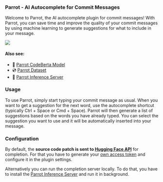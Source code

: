 ### Parrot - AI Autocomplete for Commit Messages
Welcome to Parrot, the AI autocomplete plugin for commit messages! With Parrot, you can save time and improve the quality of your commit messages by using machine learning to generate suggestions for what to include in your message.

![](/Users/martin/Documents/BscThesis/Parrot/images/autocomplet-preview.png)

#### Also see:
 - 🤖 [Parrot CodeBerta Model](https://huggingface.co/mamiksik/CommitPredictor)
 - 💿 [Parrot Dataset](https://huggingface.co/datasets/mamiksik/CommitDiffs)
 - 🚀 [Parrot Inference Server](https://github.com/mamiksik/ParrotInferenceServer)

### Usage
To use Parrot, simply start typing your commit message as usual. When you want to get a suggestion for the next word, use the autocomplete shortcut (typically Ctrl + Space or Cmd + Space). Parrot will then generate a list of suggestions based on the words you have already typed. You can select the suggestion you want to use and it will be automatically inserted into your message.

### Configuration
By default, the **source code patch is sent to [Hugging Face API](https://huggingface.co/mamiksik/CommitPredictor)** for completion. For that you have to generate your [own access token](https://huggingface.co/docs/hub/security-tokens) and configure it in the plugin settings.

Alternatively you can run the completion server locally. To do that, you have to install the [Parrot Inference Server](https://github.com/mamiksik/ParrotInferenceServer) and run it in background.

